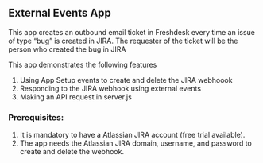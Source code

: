 ## External Events App

  This app creates an outbound email ticket in Freshdesk every time an issue of type “bug” is created in JIRA. The requester of the ticket will be the person who created the bug in JIRA

  This app demonstrates the following features
  1. Using App Setup events to create and delete the JIRA webhoook
  2. Responding to the JIRA webhook using external events
  3. Making an API request in server.js

### Prerequisites:

1. It is mandatory to have a Atlassian JIRA account (free trial available).
2. The app needs the Atlassian JIRA domain, username, and password to create and delete the webhook.

